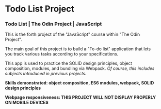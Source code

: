 # Todo List Project

### Todo List | The Odin Project | JavaScript

This is the forth project of the "JavaScript" course within "The Odin Project".

The main goal of this project is to build a "To-do list" application that lets you track various tasks according to your specifications.

This app is used to practice the SOLID design principles, object composition, modules, and bundling via Webpack.
*Of course, this includes subjects introduced in previous projects.*

**Skills demonstrated: object composition, ES6 modules, webpack, SOLID design principles**

**Webpage responsiveness: THIS PROJECT WILL NOT DISPLAY PROPERLY ON MOBILE DEVICES**
